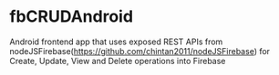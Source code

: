 # fbCRUDAndroid

Android frontend app that uses exposed REST APIs from nodeJSFirebase(https://github.com/chintan2011/nodeJSFirebase) for Create, Update, View and Delete operations into Firebase